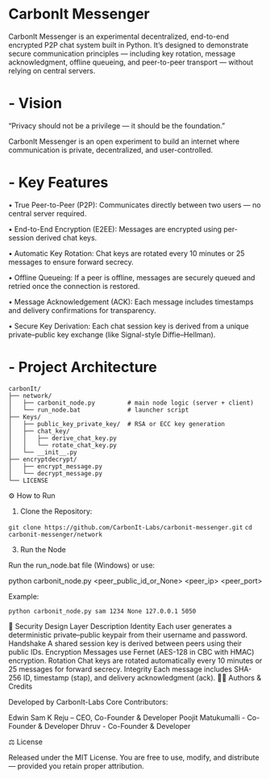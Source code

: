 # CarbonIt Messenger

CarbonIt Messenger is an experimental decentralized, end-to-end encrypted P2P chat system built in Python.
It’s designed to demonstrate secure communication principles — including key rotation, message acknowledgment, offline queueing, and peer-to-peer transport — without relying on central servers.

# - Vision

“Privacy should not be a privilege — it should be the foundation.”

CarbonIt Messenger is an open experiment to build an internet where communication is private, decentralized, and user-controlled.

# - Key Features

• True Peer-to-Peer (P2P):
Communicates directly between two users — no central server required.

• End-to-End Encryption (E2EE):
Messages are encrypted using per-session derived chat keys.

• Automatic Key Rotation:
Chat keys are rotated every 10 minutes or 25 messages to ensure forward secrecy.

• Offline Queueing:
If a peer is offline, messages are securely queued and retried once the connection is restored.

• Message Acknowledgement (ACK):
Each message includes timestamps and delivery confirmations for transparency.

• Secure Key Derivation:
Each chat session key is derived from a unique private–public key exchange (like Signal-style Diffie–Hellman).

# - Project Architecture
```
carbonIt/
├── network/
│   ├── carbonit_node.py         # main node logic (server + client)
│   └── run_node.bat             # launcher script
├── Keys/
│   ├── public_key_private_key/  # RSA or ECC key generation
│   ├── chat_key/
│   │   ├── derive_chat_key.py
│   │   └── rotate_chat_key.py
│   └── __init__.py
├── encryptdecrypt/
│   ├── encrypt_message.py
│   └── decrypt_message.py
└── LICENSE
```

⚙️ How to Run
1. Clone the Repository:

```git clone https://github.com/CarbonIt-Labs/carbonit-messenger.git```
```cd carbonit-messenger/network```

3. Run the Node

Run the run_node.bat file (Windows) or use:

python carbonit_node.py <username> <password> <peer_public_id_or_None> <peer_ip> <peer_port>


Example:

```python carbonit_node.py sam 1234 None 127.0.0.1 5050```

🧩 Security Design
Layer	Description
Identity	Each user generates a deterministic private–public keypair from their username and password.
Handshake	A shared session key is derived between peers using their public IDs.
Encryption	Messages use Fernet (AES-128 in CBC with HMAC) encryption.
Rotation	Chat keys are rotated automatically every 10 minutes or 25 messages for forward secrecy.
Integrity	Each message includes SHA-256 ID, timestamp (stap), and delivery acknowledgment (ack).
🧑‍💻 Authors & Credits

Developed by CarbonIt-Labs
Core Contributors:

Edwin Sam K Reju – CEO, Co-Founder & Developer
Poojit Matukumalli - Co-Founder & Developer
Dhruv - Co-Founder & Developer


⚖️ License

Released under the MIT License.
You are free to use, modify, and distribute — provided you retain proper attribution.

